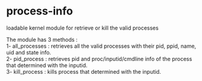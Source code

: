 # process-info
loadable kernel module for retrieve or kill the valid processes  
  
The module has 3 methods :  
1- all_processes : retrieves all the valid processes with their pid, ppid, name, uid and state info.  
2- pid_process : retrieves pid and proc/inputid/cmdline info of the process that determined with the inputid.  
3- kill_process : kills process that determined with the inputid. 
